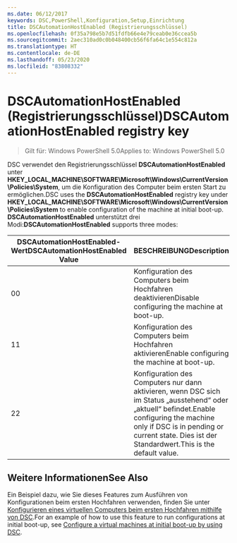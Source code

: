 ```yaml
---
ms.date: 06/12/2017
keywords: DSC,PowerShell,Konfiguration,Setup,Einrichtung
title: DSCAutomationHostEnabled (Registrierungsschlüssel)
ms.openlocfilehash: 0f35a798e5b7d51fdfb66e4e79ceab0e36ccea5b
ms.sourcegitcommit: 2aec310ad0c0b048400cb56f6fa64c1e554c812a
ms.translationtype: HT
ms.contentlocale: de-DE
ms.lasthandoff: 05/23/2020
ms.locfileid: "83808332"
---
```

# <a name="dscautomationhostenabled-registry-key"></a><span data-ttu-id="fae5d-103">DSCAutomationHostEnabled (Registrierungsschlüssel)</span><span class="sxs-lookup"><span data-stu-id="fae5d-103">DSCAutomationHostEnabled registry key</span></span>

> <span data-ttu-id="fae5d-104">Gilt für: Windows PowerShell 5.0</span><span class="sxs-lookup"><span data-stu-id="fae5d-104">Applies to: Windows PowerShell 5.0</span></span>

<span data-ttu-id="fae5d-105">DSC verwendet den Registrierungsschlüssel **DSCAutomationHostEnabled** unter **HKEY_LOCAL_MACHINE\SOFTWARE\Microsoft\Windows\CurrentVersion\Policies\System**, um die Konfiguration des Computer beim ersten Start zu ermöglichen.</span><span class="sxs-lookup"><span data-stu-id="fae5d-105">DSC uses the **DSCAutomationHostEnabled** registry key under **HKEY_LOCAL_MACHINE\SOFTWARE\Microsoft\Windows\CurrentVersion\Policies\System** to enable configuration of the machine at initial boot-up.</span></span>
<span data-ttu-id="fae5d-106">**DSCAutomationHostEnabled** unterstützt drei Modi:</span><span class="sxs-lookup"><span data-stu-id="fae5d-106">**DSCAutomationHostEnabled** supports three modes:</span></span>

|  <span data-ttu-id="fae5d-107">DSCAutomationHostEnabled-Wert</span><span class="sxs-lookup"><span data-stu-id="fae5d-107">DSCAutomationHostEnabled Value</span></span>  |  <span data-ttu-id="fae5d-108">BESCHREIBUNG</span><span class="sxs-lookup"><span data-stu-id="fae5d-108">Description</span></span>   |
|---|---|
<span data-ttu-id="fae5d-109">0</span><span class="sxs-lookup"><span data-stu-id="fae5d-109">0</span></span> | <span data-ttu-id="fae5d-110">Konfiguration des Computers beim Hochfahren deaktivieren</span><span class="sxs-lookup"><span data-stu-id="fae5d-110">Disable configuring the machine at boot-up.</span></span> |
<span data-ttu-id="fae5d-111">1</span><span class="sxs-lookup"><span data-stu-id="fae5d-111">1</span></span> | <span data-ttu-id="fae5d-112">Konfiguration des Computers beim Hochfahren aktivieren</span><span class="sxs-lookup"><span data-stu-id="fae5d-112">Enable configuring the machine at boot-up.</span></span> |
<span data-ttu-id="fae5d-113">2</span><span class="sxs-lookup"><span data-stu-id="fae5d-113">2</span></span> | <span data-ttu-id="fae5d-114">Konfiguration des Computers nur dann aktivieren, wenn DSC sich im Status „ausstehend“ oder „aktuell“ befindet.</span><span class="sxs-lookup"><span data-stu-id="fae5d-114">Enable configuring the machine only if DSC is in pending or current state.</span></span> <span data-ttu-id="fae5d-115">Dies ist der Standardwert.</span><span class="sxs-lookup"><span data-stu-id="fae5d-115">This is the default value.</span></span> |

## <a name="see-also"></a><span data-ttu-id="fae5d-116">Weitere Informationen</span><span class="sxs-lookup"><span data-stu-id="fae5d-116">See Also</span></span>

<span data-ttu-id="fae5d-117">Ein Beispiel dazu, wie Sie dieses Features zum Ausführen von Konfigurationen beim ersten Hochfahren verwenden, finden Sie unter [Konfigurieren eines virtuellen Computers beim ersten Hochfahren mithilfe von DSC](bootstrapDsc.md).</span><span class="sxs-lookup"><span data-stu-id="fae5d-117">For an example of how to use this feature to run configurations at initial boot-up, see [Configure a virtual machines at initial boot-up by using DSC](bootstrapDsc.md).</span></span>
